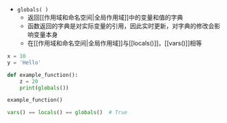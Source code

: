 - `globals( )`
	- 返回[[作用域和命名空间|全局作用域]]中的变量和值的字典
	- 函数返回的字典是对实际变量的引用，因此实时更新，对字典的修改会影响变量本身
	- 在[[作用域和命名空间|全局作用域]]与[[locals()]]，[[vars()]]相等
```python
x = 10
y = 'Hello'

def example_function():
    z = 20
    print(globals())

example_function()

vars() == locals() == globals()  # True
```